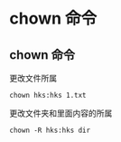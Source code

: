 # chown 命令

## chown 命令

更改文件所属
```
chown hks:hks 1.txt
```
更改文件夹和里面内容的所属
```
chown -R hks:hks dir
```


